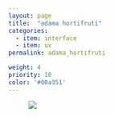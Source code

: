 ```yaml
---
layout: page
title:  "adama hortifruti"
categories:
  - item: interface
  - item: ux
permalink: adama_hortifruti

weight: 4
priority: 10
color: '#00a351'
---
```


<figure><img src="{{ site.baseurl }}/assets/hortifruti/proj_hortifruti.png"/></figure>
